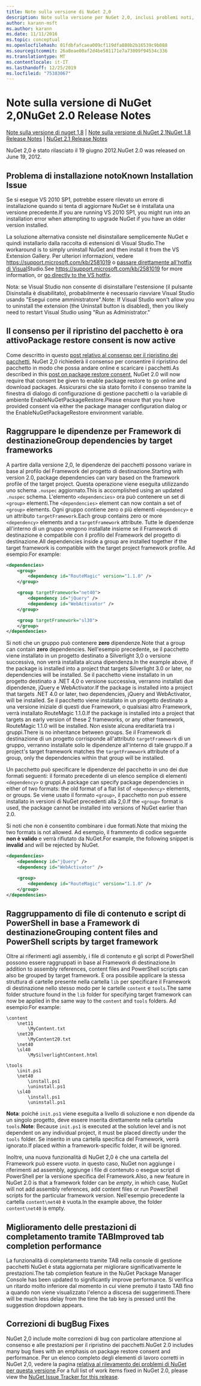```yaml
---
title: Note sulla versione di NuGet 2,0
description: Note sulla versione per NuGet 2,0, inclusi problemi noti, correzioni di bug, funzionalità aggiunte e DCR.
author: karann-msft
ms.author: karann
ms.date: 11/11/2016
ms.topic: conceptual
ms.openlocfilehash: 01fdbfafcaea009cf119dfa880b2b16539c9b088
ms.sourcegitcommit: 26a8eae00af2d4be581171e7a73009f94534c336
ms.translationtype: MT
ms.contentlocale: it-IT
ms.lasthandoff: 12/25/2019
ms.locfileid: "75383067"
---
```

# <a name="nuget-20-release-notes"></a><span data-ttu-id="b52b8-103">Note sulla versione di NuGet 2,0</span><span class="sxs-lookup"><span data-stu-id="b52b8-103">NuGet 2.0 Release Notes</span></span>

<span data-ttu-id="b52b8-104">[Note sulla versione di nuget 1,8](../release-notes/nuget-1.8.md) | [Note sulla versione di NuGet 2,1](../release-notes/nuget-2.1.md)</span><span class="sxs-lookup"><span data-stu-id="b52b8-104">[NuGet 1.8 Release Notes](../release-notes/nuget-1.8.md) | [NuGet 2.1 Release Notes](../release-notes/nuget-2.1.md)</span></span>

<span data-ttu-id="b52b8-105">NuGet 2,0 è stato rilasciato il 19 giugno 2012.</span><span class="sxs-lookup"><span data-stu-id="b52b8-105">NuGet 2.0 was released on June 19, 2012.</span></span>

## <a name="known-installation-issue"></a><span data-ttu-id="b52b8-106">Problema di installazione noto</span><span class="sxs-lookup"><span data-stu-id="b52b8-106">Known Installation Issue</span></span>
<span data-ttu-id="b52b8-107">Se si esegue VS 2010 SP1, potrebbe essere rilevato un errore di installazione quando si tenta di aggiornare NuGet se è installata una versione precedente.</span><span class="sxs-lookup"><span data-stu-id="b52b8-107">If you are running VS 2010 SP1, you might run into an installation error when attempting to upgrade NuGet if you have an older version installed.</span></span>

<span data-ttu-id="b52b8-108">La soluzione alternativa consiste nel disinstallare semplicemente NuGet e quindi installarlo dalla raccolta di estensioni di Visual Studio.</span><span class="sxs-lookup"><span data-stu-id="b52b8-108">The workaround is to simply uninstall NuGet and then install it from the VS Extension Gallery.</span></span>  <span data-ttu-id="b52b8-109">Per ulteriori informazioni, vedere <https://support.microsoft.com/kb/2581019> o [passare direttamente all'hotfix di Visual](http://bit.ly/vsixcertfix)Studio.</span><span class="sxs-lookup"><span data-stu-id="b52b8-109">See <https://support.microsoft.com/kb/2581019> for more information, or [go directly to the VS hotfix](http://bit.ly/vsixcertfix).</span></span>

<span data-ttu-id="b52b8-110">Nota: se Visual Studio non consente di disinstallare l'estensione (il pulsante Disinstalla è disabilitato), probabilmente è necessario riavviare Visual Studio usando "Esegui come amministratore".</span><span class="sxs-lookup"><span data-stu-id="b52b8-110">Note: If Visual Studio won't allow you to uninstall the extension (the Uninstall button is disabled), then you likely need to restart Visual Studio using "Run as Administrator."</span></span>

## <a name="package-restore-consent-is-now-active"></a><span data-ttu-id="b52b8-111">Il consenso per il ripristino del pacchetto è ora attivo</span><span class="sxs-lookup"><span data-stu-id="b52b8-111">Package restore consent is now active</span></span>

<span data-ttu-id="b52b8-112">Come descritto in questo [post relativo al consenso per il ripristino dei pacchetti](http://blog.nuget.org/20120518/package-restore-and-consent.html), NuGet 2,0 richiederà il consenso per consentire il ripristino del pacchetto in modo che possa andare online e scaricare i pacchetti.</span><span class="sxs-lookup"><span data-stu-id="b52b8-112">As described in this [post on package restore consent](http://blog.nuget.org/20120518/package-restore-and-consent.html), NuGet 2.0 will now require that consent be given to enable package restore to go online and download packages.</span></span> <span data-ttu-id="b52b8-113">Assicurarsi che sia stato fornito il consenso tramite la finestra di dialogo di configurazione di gestione pacchetti o la variabile di ambiente EnableNuGetPackageRestore.</span><span class="sxs-lookup"><span data-stu-id="b52b8-113">Please ensure that you have provided consent via either the package manager configuration dialog or the EnableNuGetPackageRestore environment variable.</span></span>

## <a name="group-dependencies-by-target-frameworks"></a><span data-ttu-id="b52b8-114">Raggruppare le dipendenze per Framework di destinazione</span><span class="sxs-lookup"><span data-stu-id="b52b8-114">Group dependencies by target frameworks</span></span>

<span data-ttu-id="b52b8-115">A partire dalla versione 2,0, le dipendenze dei pacchetti possono variare in base al profilo del Framework del progetto di destinazione.</span><span class="sxs-lookup"><span data-stu-id="b52b8-115">Starting with version 2.0, package dependencies can vary based on the framework profile of the target project.</span></span> <span data-ttu-id="b52b8-116">Questa operazione viene eseguita utilizzando uno schema `.nuspec` aggiornato.</span><span class="sxs-lookup"><span data-stu-id="b52b8-116">This is accomplished using an updated `.nuspec` schema.</span></span> <span data-ttu-id="b52b8-117">L'elemento `<dependencies>` ora può contenere un set di `<group>` elementi.</span><span class="sxs-lookup"><span data-stu-id="b52b8-117">The `<dependencies>` element can now contain a set of `<group>` elements.</span></span> <span data-ttu-id="b52b8-118">Ogni gruppo contiene zero o più elementi `<dependency>` e un attributo `targetFramework`.</span><span class="sxs-lookup"><span data-stu-id="b52b8-118">Each group contains zero or more `<dependency>` elements and a `targetFramework` attribute.</span></span> <span data-ttu-id="b52b8-119">Tutte le dipendenze all'interno di un gruppo vengono installate insieme se il Framework di destinazione è compatibile con il profilo del Framework del progetto di destinazione.</span><span class="sxs-lookup"><span data-stu-id="b52b8-119">All dependencies inside a group are installed together if the target framework is compatible with the target project framework profile.</span></span> <span data-ttu-id="b52b8-120">Ad esempio:</span><span class="sxs-lookup"><span data-stu-id="b52b8-120">For example:</span></span>

```xml
<dependencies>
    <group>
        <dependency id="RouteMagic" version="1.1.0" />
    </group>

    <group targetFramework="net40">
        <dependency id="jQuery" />
        <dependency id="WebActivator" />
    </group>

    <group targetFramework="sl30">
    </group>
</dependencies>
```

<span data-ttu-id="b52b8-121">Si noti che un gruppo può contenere **zero** dipendenze.</span><span class="sxs-lookup"><span data-stu-id="b52b8-121">Note that a group can contain **zero** dependencies.</span></span> <span data-ttu-id="b52b8-122">Nell'esempio precedente, se il pacchetto viene installato in un progetto destinato a Silverlight 3,0 o versione successiva, non verrà installata alcuna dipendenza.</span><span class="sxs-lookup"><span data-stu-id="b52b8-122">In the example above, if the package is installed into a project that targets Silverlight 3.0 or later, no dependencies will be installed.</span></span> <span data-ttu-id="b52b8-123">Se il pacchetto viene installato in un progetto destinato a .NET 4,0 o versione successiva, verranno installati due dipendenze, jQuery e WebActivator.</span><span class="sxs-lookup"><span data-stu-id="b52b8-123">If the package is installed into a project that targets .NET 4.0 or later, two dependencies, jQuery and WebActivator, will be installed.</span></span>  <span data-ttu-id="b52b8-124">Se il pacchetto viene installato in un progetto destinato a una versione iniziale di questi due Framework, o qualsiasi altro Framework, verrà installato RouteMagic 1.1.0.</span><span class="sxs-lookup"><span data-stu-id="b52b8-124">If the package is installed into a project that targets an early version of these 2 frameworks, or any other framework, RouteMagic 1.1.0 will be installed.</span></span> <span data-ttu-id="b52b8-125">Non esiste alcuna ereditarietà tra i gruppi.</span><span class="sxs-lookup"><span data-stu-id="b52b8-125">There is no inheritance between groups.</span></span> <span data-ttu-id="b52b8-126">Se il Framework di destinazione di un progetto corrisponde all'attributo `targetFramework` di un gruppo, verranno installate solo le dipendenze all'interno di tale gruppo.</span><span class="sxs-lookup"><span data-stu-id="b52b8-126">If a project's target framework matches the `targetFramework` attribute of a group, only the dependencies within that group will be installed.</span></span>

<span data-ttu-id="b52b8-127">Un pacchetto può specificare le dipendenze del pacchetto in uno dei due formati seguenti: il formato precedente di un elenco semplice di elementi `<dependency>` o gruppi.</span><span class="sxs-lookup"><span data-stu-id="b52b8-127">A package can specify package dependencies in either of two formats: the old format of a flat list of `<dependency>` elements, or groups.</span></span> <span data-ttu-id="b52b8-128">Se viene usato il formato `<group>`, il pacchetto non può essere installato in versioni di NuGet precedenti alla 2,0.</span><span class="sxs-lookup"><span data-stu-id="b52b8-128">If the `<group>` format is used, the package cannot be installed into versions of NuGet earlier than 2.0.</span></span>

<span data-ttu-id="b52b8-129">Si noti che non è consentito combinare i due formati.</span><span class="sxs-lookup"><span data-stu-id="b52b8-129">Note that mixing the two formats is not allowed.</span></span> <span data-ttu-id="b52b8-130">Ad esempio, il frammento di codice seguente **non è valido** e verrà rifiutato da NuGet.</span><span class="sxs-lookup"><span data-stu-id="b52b8-130">For example, the following snippet is **invalid** and will be rejected by NuGet.</span></span>

```xml
<dependencies>
    <dependency id="jQuery" />
    <dependency id="WebActivator" />

    <group>
        <dependency id="RouteMagic" version="1.1.0" />
    </group>
</dependencies>
```

## <a name="grouping-content-files-and-powershell-scripts-by-target-framework"></a><span data-ttu-id="b52b8-131">Raggruppamento di file di contenuto e script di PowerShell in base a Framework di destinazione</span><span class="sxs-lookup"><span data-stu-id="b52b8-131">Grouping content files and PowerShell scripts by target framework</span></span>

<span data-ttu-id="b52b8-132">Oltre ai riferimenti agli assembly, i file di contenuto e gli script di PowerShell possono essere raggruppati in base al Framework di destinazione.</span><span class="sxs-lookup"><span data-stu-id="b52b8-132">In addition to assembly references, content files and PowerShell scripts can also be grouped by target framework.</span></span> <span data-ttu-id="b52b8-133">È ora possibile applicare la stessa struttura di cartelle presente nella cartella `lib` per specificare il Framework di destinazione nello stesso modo per le cartelle `content` e `tools`.</span><span class="sxs-lookup"><span data-stu-id="b52b8-133">The same folder structure found in the `lib` folder for specifying target framework can  now be applied in the same way to the `content` and `tools` folders.</span></span> <span data-ttu-id="b52b8-134">Ad esempio:</span><span class="sxs-lookup"><span data-stu-id="b52b8-134">For example:</span></span>

    \content
        \net11
            \MyContent.txt
        \net20
            \MyContent20.txt
        \net40
        \sl40
            \MySilverlightContent.html

    \tools
        \init.ps1
        \net40
            \install.ps1
            \uninstall.ps1
        \sl40
            \install.ps1
            \uninstall.ps1

<span data-ttu-id="b52b8-135">**Nota**: poiché `init.ps1` viene eseguita a livello di soluzione e non dipende da un singolo progetto, deve essere inserita direttamente nella cartella `tools`.</span><span class="sxs-lookup"><span data-stu-id="b52b8-135">**Note**: Because `init.ps1` is executed at the solution level and is not dependent on any individual project, it must be placed directly under the `tools` folder.</span></span> <span data-ttu-id="b52b8-136">Se inserito in una cartella specifica del Framework, verrà ignorato.</span><span class="sxs-lookup"><span data-stu-id="b52b8-136">If placed within a framework-specific folder, it will be ignored.</span></span>

<span data-ttu-id="b52b8-137">Inoltre, una nuova funzionalità di NuGet 2,0 è che una cartella del Framework può essere *vuota*. in questo caso, NuGet non aggiunge i riferimenti ad assembly, aggiunge i file di contenuto o esegue script di PowerShell per la versione specifica del Framework.</span><span class="sxs-lookup"><span data-stu-id="b52b8-137">Also, a new feature in NuGet 2.0 is that a framework folder can be *empty*, in which case, NuGet will not add assembly references, add content files or run  PowerShell scripts for the particular framework version.</span></span> <span data-ttu-id="b52b8-138">Nell'esempio precedente la cartella `content\net40` è vuota.</span><span class="sxs-lookup"><span data-stu-id="b52b8-138">In the example above, the folder `content\net40` is empty.</span></span>

## <a name="improved-tab-completion-performance"></a><span data-ttu-id="b52b8-139">Miglioramento delle prestazioni di completamento tramite TAB</span><span class="sxs-lookup"><span data-stu-id="b52b8-139">Improved tab completion performance</span></span>
<span data-ttu-id="b52b8-140">La funzionalità di completamento tramite TAB nella console di gestione pacchetti NuGet è stata aggiornata per migliorare significativamente le prestazioni.</span><span class="sxs-lookup"><span data-stu-id="b52b8-140">The tab completion feature in the NuGet Package Manager Console has been updated to significantly improve performance.</span></span> <span data-ttu-id="b52b8-141">Si verifica un ritardo molto inferiore dal momento in cui viene premuto il tasto TAB fino a quando non viene visualizzato l'elenco a discesa dei suggerimenti.</span><span class="sxs-lookup"><span data-stu-id="b52b8-141">There will be much less delay from the time the tab key is pressed until the suggestion dropdown appears.</span></span>

## <a name="bug-fixes"></a><span data-ttu-id="b52b8-142">Correzioni di bug</span><span class="sxs-lookup"><span data-stu-id="b52b8-142">Bug Fixes</span></span>
<span data-ttu-id="b52b8-143">NuGet 2,0 include molte correzioni di bug con particolare attenzione al consenso e alle prestazioni per il ripristino dei pacchetti.</span><span class="sxs-lookup"><span data-stu-id="b52b8-143">NuGet 2.0 includes many bug fixes with an emphasis on package restore consent and performance.</span></span>
<span data-ttu-id="b52b8-144">Per un elenco completo degli elementi di lavoro corretti in NuGet 2,0, vedere la pagina [relativa al rilevamento dei problemi di NuGet per questa versione](http://nuget.codeplex.com/workitem/list/advanced?keyword=&status=Closed&type=All&priority=All&release=NuGet%202.0&assignedTo=All&component=All&sortField=Votes&sortDirection=Descending&page=0).</span><span class="sxs-lookup"><span data-stu-id="b52b8-144">For a full list of work items fixed in NuGet 2.0, please view the [NuGet Issue Tracker for this release](http://nuget.codeplex.com/workitem/list/advanced?keyword=&status=Closed&type=All&priority=All&release=NuGet%202.0&assignedTo=All&component=All&sortField=Votes&sortDirection=Descending&page=0).</span></span>
